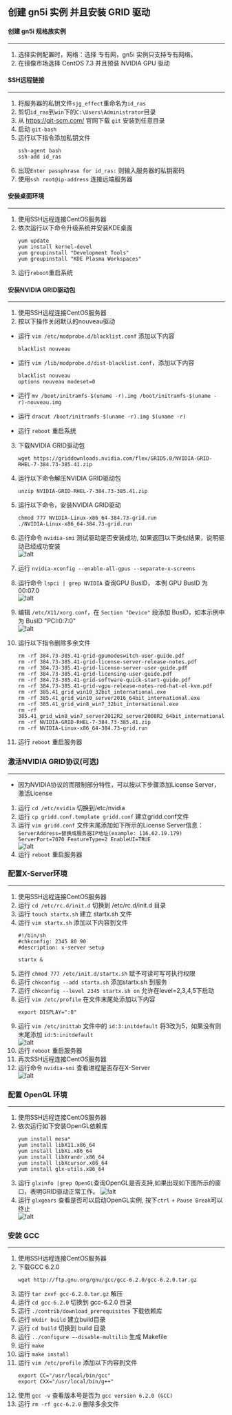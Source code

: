 创建 gn5i 实例 并且安装 GRID 驱动
----------------------

#### 创建 gn5i 规格族实例
------------
1. 选择实例配置时，网络：选择 专有网，gn5i 实例只支持专有网络。
2. 在镜像市场选择 CentOS 7.3 并且预装 NVIDIA GPU 驱动  

#### SSH远程链接
------------
1. 将服务器的私钥文件`sjg_effect`重命名为`id_ras`
2. 剪切`id_ras`到`win`下的`C:\Users\Administrator`目录
3. 从 https://git-scm.com/ 官网下载 `git` 安装到任意目录
4. 启动 `git-bash`
5. 运行以下指令添加私钥文件
    ```
    ssh-agent bash
    ssh-add id_ras
    ```
6. 出现`Enter passphrase for id_ras:` 则输入服务器的私钥密码
7. 使用`ssh root@ip-address` 连接远端服务器

#### 安装桌面环境
------------
1. 使用SSH远程连接CentOS服务器  
2. 依次运行以下命令升级系统并安装KDE桌面  
	```
	yum update
	yum install kernel-devel
	yum groupinstall "Development Tools"
	yum groupinstall "KDE Plasma Workspaces"
	```
3. 运行`reboot`重启系统  

#### 安装NVIDIA GRID驱动包
------------
1. 使用SSH远程连接CentOS服务器  
2. 按以下操作关闭默认的nouveau驱动  
  * 运行 `vim /etc/modprobe.d/blacklist.conf` 添加以下内容
	```
	blacklist nouveau
	```

  * 运行 `vim /lib/modprobe.d/dist-blacklist.conf`，添加以下内容
	```
	blacklist nouveau
	options nouveau modeset=0
	```

  * 运行 `mv /boot/initramfs-$(uname -r).img /boot/initramfs-$(uname -r)-nouveau.img`
  * 运行 `dracut /boot/initramfs-$(uname -r).img $(uname -r)`
  * 运行 `reboot` 重启系统  
3. 下载NVIDIA GRID驱动包
	```
	wget https://griddownloads.nvidia.com/flex/GRID5.0/NVIDIA-GRID-RHEL-7-384.73-385.41.zip
	```
4. 运行以下命令解压NVIDIA GRID驱动包  
	```
	unzip NVIDIA-GRID-RHEL-7-384.73-385.41.zip
	```
5. 运行以下命令，安装NVIDIA GRID驱动  
	```
	chmod 777 NVIDIA-Linux-x86_64-384.73-grid.run
	./NVIDIA-Linux-x86_64-384.73-grid.run
	```
6. 运行命令 `nvidia-smi` 测试驱动是否安装成功, 如果返回以下类似结果，说明驱动已经成功安装  
![!alt](nvidia-smi.png)

7. 运行 `nvidia-xconfig --enable-all-gpus --separate-x-screens`
8. 运行命令 `lspci | grep NVIDIA` 查询GPU BusID， 本例 GPU BusID 为 00:07.0  
	![!alt](lspci-grep-NVIDIA.png)
9. 编辑 `/etc/X11/xorg.conf`，在 `Section "Device"` 段添加 BusID，如本示例中为 BusID "PCI:0:7:0"  
    ![!alt](BusID.png)
10. 运行以下指令删除多余文件
    ```
    rm -rf 384.73-385.41-grid-gpumodeswitch-user-guide.pdf
    rm -rf 384.73-385.41-grid-license-server-release-notes.pdf
    rm -rf 384.73-385.41-grid-license-server-user-guide.pdf
    rm -rf 384.73-385.41-grid-licensing-user-guide.pdf
    rm -rf 384.73-385.41-grid-software-quick-start-guide.pdf
    rm -rf 384.73-385.41-grid-vgpu-release-notes-red-hat-el-kvm.pdf
    rm -rf 385.41_grid_win10_32bit_international.exe
    rm -rf 385.41_grid_win10_server2016_64bit_international.exe
    rm -rf 385.41_grid_win8_win7_32bit_international.exe
    rm -rf 385.41_grid_win8_win7_server2012R2_server2008R2_64bit_international.exe
    rm -rf NVIDIA-GRID-RHEL-7-384.73-385.41.zip
    rm -rf NVIDIA-Linux-x86_64-384.73-grid.run
    ```
11. 运行 `reboot` 重启服务器

### 激活NVIDIA GRID协议(可选)
------------
  * 因为NVIDIA协议的而限制部分特性，可以按以下步骤添加License Server，激活License
  1. 运行 `cd /etc/nvidia` 切换到/etc/nvidia
  2. 运行 `cp gridd.conf.template gridd.conf` 建立gridd.conf文件
  3. 运行 `vim gridd.conf` 文件末尾添加如下所示的License Server信息：
	```
	ServerAddress=替换成服务器IP地址(example: 116.62.19.179)
	ServerPort=7070
	FeatureType=2
	EnableUI=TRUE
	```  
	![!alt](gridd.conf.png)
  4. 运行 `reboot` 重启服务器
  
### 配置X-Server环境
------------
1. 使用SSH远程连接CentOS服务器
2. 运行 `cd /etc/rc.d/init.d` 切换到 /etc/rc.d/init.d 目录
3. 运行 `touch startx.sh` 建立 startx.sh 文件
4. 运行 `vim startx.sh` 添加以下内容到文件
	```
	#!/bin/sh
	#chkconfig: 2345 80 90
	#description: x-server setup

	startx &
	```
5. 运行 `chmod 777 /etc/init.d/startx.sh` 赋予可读可写可执行权限
6. 运行 `chkconfig --add startx.sh` 添加startx.sh 到服务
7. 运行 `​chkconfig --level 2345 startx.sh on` 允许在level=2,3,4,5下启动
8. 运行 `vim /etc/profile` 在文件末尾处添加以下内容
    ```
    export DISPLAY=":0"
    ```
9. 运行 `vim /etc/inittab` 文件中的 `id:3:initdefault` 将3改为5，如果没有则末尾添加 `id:5:initdefault`  
![!alt](inittab.png)
10. 运行 `reboot` 重启服务器
11. 再次SSH远程连接CentOS服务器
12. 运行命令 `nvidia-smi` 查看进程是否存在X-Server  
![!alt](nvidia-smi-check.png)

### 配置 OpenGL 环境
----------------
1. 使用SSH远程连接CentOS服务器
2. 依次运行如下安装OpenGL依赖库
	```
	yum install mesa*
	yum install libX11.x86_64
	yum install libXi.x86_64
	yum install libXrandr.x86_64
	yum install libXcursor.x86_64
	yum install glx-utils.x86_64
	```
3. 运行 `glxinfo |grep OpenGL`查询OpenGL是否支持,如果出现如下图所示的窗口，表明GRID驱动正常工作。
	![!alt](glxinfo-grep-OpenGL.png)	
4. 运行 `glxgears` 查看是否可以启动OpenGL实例, 按下`ctrl` + `Pause Break`可以终止  
	![!alt](glxgears.png)
### 安装 GCC
----------------
1. 使用SSH远程连接CentOS服务器
2. 下载GCC 6.2.0
	```
	wget http://ftp.gnu.org/gnu/gcc/gcc-6.2.0/gcc-6.2.0.tar.gz
	```
3. 运行 `tar zxvf gcc-6.2.0.tar.gz` 解压
4. 运行 `cd gcc-6.2.0` 切换到 gcc-6.2.0 目录
5. 运行 `./contrib/download_prerequisites` 下载依赖库
6. 运行 `mkdir build` 建立build目录
7. 运行 `cd build` 切换到 build 目录
8. 运行 `../configure –-disable-multilib` 生成 Makefile
9. 运行 `make`
10. 运行 `make install`
11. 运行 `vim /etc/profile` 添加以下内容到文件
	```
	export CC="/usr/local/bin/gcc"
	export CXX="/usr/local/bin/g++"
	```
12. 使用 `gcc -v` 查看版本号是否为 `gcc version 6.2.0 (GCC)`
13. 运行 `rm -rf gcc-6.2.0` 删除多余文件